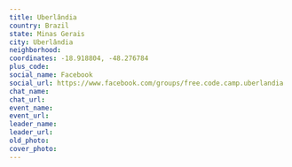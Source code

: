 ```yaml
---
title: Uberlândia
country: Brazil
state: Minas Gerais
city: Uberlândia
neighborhood: 
coordinates: -18.918804, -48.276784
plus_code:
social_name: Facebook
social_url: https://www.facebook.com/groups/free.code.camp.uberlandia
chat_name:
chat_url:
event_name:
event_url:
leader_name:
leader_url:
old_photo: 
cover_photo:
---
```

